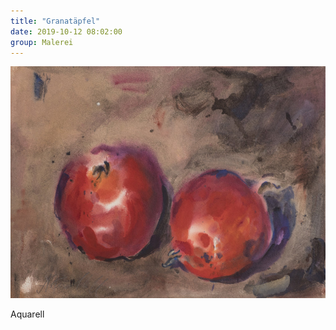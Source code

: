 ```yaml
---
title: "Granatäpfel"
date: 2019-10-12 08:02:00
group: Malerei
---
```

![Granatäpfel](/img/aquarelle/granataepfel.jpg)

Aquarell
